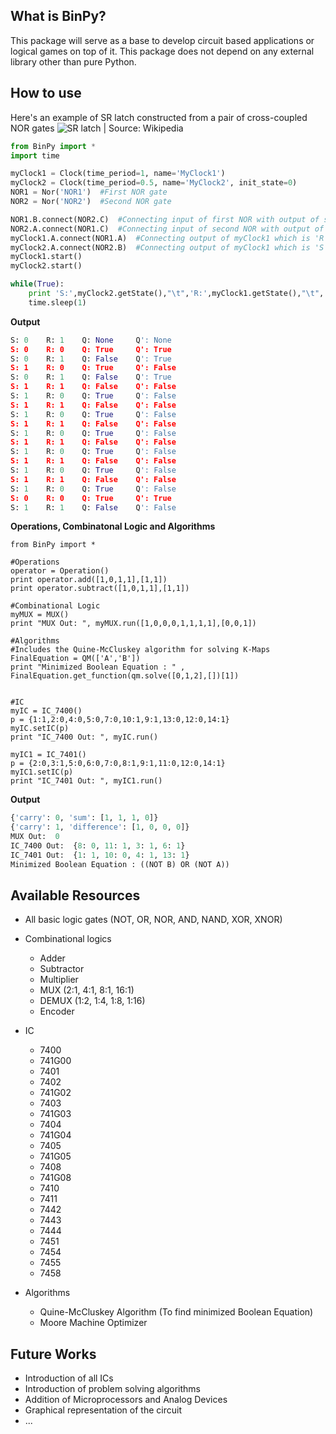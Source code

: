 What is BinPy?
---------------
This package will serve as a base to develop circuit based applications or logical games on top of it. 
This package does not depend on any external library other than pure Python.

How to use
----------

Here's an example of SR latch constructed from a pair of cross-coupled NOR gates
![SR latch | Source: Wikipedia](https://upload.wikimedia.org/wikipedia/commons/c/c6/R-S_mk2.gif)

```python
from BinPy import *
import time

myClock1 = Clock(time_period=1, name='MyClock1')
myClock2 = Clock(time_period=0.5, name='MyClock2', init_state=0)
NOR1 = Nor('NOR1')	#First NOR gate
NOR2 = Nor('NOR2')	#Second NOR gate

NOR1.B.connect(NOR2.C)	#Connecting input of first NOR with output of second NOR
NOR2.A.connect(NOR1.C)	#Connecting input of second NOR with output of first NOR
myClock1.A.connect(NOR1.A)	#Connecting output of myClock1 which is 'R' with input of first NOR
myClock2.A.connect(NOR2.B)	#Connecting output of myClock1 which is 'S' with input of first NOR
myClock1.start()
myClock2.start()

while(True):
	print 'S:',myClock2.getState(),"\t",'R:',myClock1.getState(),"\t",'Q:', NOR1.C.getState(),"\t",'Q\':',NOR2.C.getState()
	time.sleep(1)
```

<strong>Output</strong>
```python
S: 0 	R: 1 	Q: None 	Q': None
S: 0 	R: 0 	Q: True 	Q': True
S: 0 	R: 1 	Q: False 	Q': True
S: 1 	R: 0 	Q: True 	Q': False
S: 0 	R: 1 	Q: False 	Q': True
S: 1 	R: 1 	Q: False 	Q': False
S: 1 	R: 0 	Q: True 	Q': False
S: 1 	R: 1 	Q: False 	Q': False
S: 1 	R: 0 	Q: True 	Q': False
S: 1 	R: 1 	Q: False 	Q': False
S: 1 	R: 0 	Q: True 	Q': False
S: 1 	R: 1 	Q: False 	Q': False
S: 1 	R: 0 	Q: True 	Q': False
S: 1 	R: 1 	Q: False 	Q': False
S: 1 	R: 0 	Q: True 	Q': False
S: 1 	R: 1 	Q: False 	Q': False
S: 1 	R: 0 	Q: True 	Q': False
S: 0 	R: 0 	Q: True 	Q': True
S: 1 	R: 1 	Q: False 	Q': False

```
<strong>Operations, Combinatonal Logic and Algorithms</strong>

```
from BinPy import *

#Operations
operator = Operation()
print operator.add([1,0,1,1],[1,1])
print operator.subtract([1,0,1,1],[1,1])

#Combinational Logic
myMUX = MUX()
print "MUX Out: ", myMUX.run([1,0,0,0,1,1,1,1],[0,0,1])

#Algorithms 
#Includes the Quine-McCluskey algorithm for solving K-Maps
FinalEquation = QM(['A','B'])
print "Minimized Boolean Equation : " , FinalEquation.get_function(qm.solve([0,1,2],[])[1])


#IC
myIC = IC_7400()
p = {1:1,2:0,4:0,5:0,7:0,10:1,9:1,13:0,12:0,14:1}
myIC.setIC(p)
print "IC_7400 Out: ", myIC.run()

myIC1 = IC_7401()
p = {2:0,3:1,5:0,6:0,7:0,8:1,9:1,11:0,12:0,14:1}
myIC1.setIC(p)
print "IC_7401 Out: ", myIC1.run()
```
<strong>Output</strong><br/>
```python
{'carry': 0, 'sum': [1, 1, 1, 0]}
{'carry': 1, 'difference': [1, 0, 0, 0]}
MUX Out:  0
IC_7400 Out:  {8: 0, 11: 1, 3: 1, 6: 1}
IC_7401 Out:  {1: 1, 10: 0, 4: 1, 13: 1}
Minimized Boolean Equation : ((NOT B) OR (NOT A))
```
Available Resources
-------------------
* All basic logic gates (NOT, OR, NOR, AND, NAND, XOR, XNOR)
* Combinational logics
	* Adder
	* Subtractor
	* Multiplier
	* MUX (2:1, 4:1, 8:1, 16:1)
	* DEMUX (1:2, 1:4, 1:8, 1:16)
	* Encoder
	
* IC
	* 7400
	* 741G00
	* 7401
	* 7402
	* 741G02
	* 7403
	* 741G03
	* 7404
	* 741G04
	* 7405
	* 741G05
	* 7408
	* 741G08
	* 7410
	* 7411
	* 7442
	* 7443
	* 7444
	* 7451
	* 7454
	* 7455
	* 7458
* Algorithms
	* Quine-McCluskey Algorithm (To find minimized Boolean Equation)
	* Moore Machine Optimizer

Future Works
------------
* Introduction of all ICs
* Introduction of problem solving algorithms
* Addition of Microprocessors and Analog Devices
* Graphical representation of the circuit
* ...
